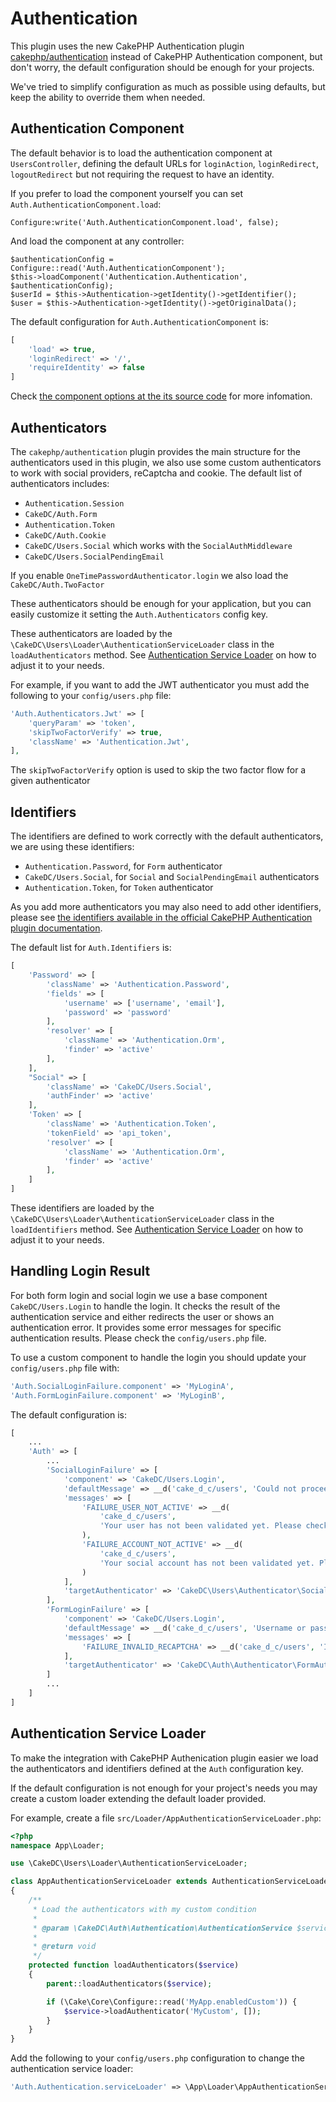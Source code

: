 Authentication
==============

This plugin uses the new CakePHP Authentication plugin [cakephp/authentication](https://github.com/cakephp/authentication/)
instead of CakePHP Authentication component, but don't worry, the default configuration should be enough for your
projects.

We've tried to simplify configuration as much as possible using defaults, but keep the ability to override them when needed.

Authentication Component
------------------------

The default behavior is to load the authentication component at ``UsersController``,
defining the default URLs for ``loginAction``, ``loginRedirect``, ``logoutRedirect`` but not requiring
the request to have an identity.

If you prefer to load the component yourself you can set ``Auth.AuthenticationComponent.load``:

```
Configure:write('Auth.AuthenticationComponent.load', false);
```

And load the component at any controller:

```
$authenticationConfig = Configure::read('Auth.AuthenticationComponent');
$this->loadComponent('Authentication.Authentication', $authenticationConfig);
$userId = $this->Authentication->getIdentity()->getIdentifier();
$user = $this->Authentication->getIdentity()->getOriginalData();
```

The default configuration for ``Auth.AuthenticationComponent`` is:

```php
[
    'load' => true,
    'loginRedirect' => '/',
    'requireIdentity' => false
]
```

Check [the component options at the its source code](https://github.com/cakephp/authentication/blob/master/src/Controller/Component/AuthenticationComponent.php#L38) for more infomation.

Authenticators
--------------

The ``cakephp/authentication`` plugin provides the main structure for the authenticators used in this plugin,
we also use some custom authenticators to work with social providers, reCaptcha and cookie. The default
list of authenticators includes:

- ``Authentication.Session``
- ``CakeDC/Auth.Form``
- ``Authentication.Token``
- ``CakeDC/Auth.Cookie``
- ``CakeDC/Users.Social`` which works with the ``SocialAuthMiddleware``
- ``CakeDC/Users.SocialPendingEmail``

If you enable ``OneTimePasswordAuthenticator.login`` we also load the ``CakeDC/Auth.TwoFactor``

These authenticators should be enough for your application, but you can easily customize it
setting the ``Auth.Authenticators`` config key.

These authenticators are loaded by the ``\CakeDC\Users\Loader\AuthenticationServiceLoader`` class in the ``loadAuthenticators`` method. See [Authentication Service Loader](#authentication-service-loader) on how to adjust it to your needs.

For example, if you want to add the JWT authenticator you must add the following to your ``config/users.php`` file:

```php
'Auth.Authenticators.Jwt' => [
    'queryParam' => 'token',
    'skipTwoFactorVerify' => true,
    'className' => 'Authentication.Jwt',
],
```

The ``skipTwoFactorVerify`` option is used to skip the two factor flow for a given authenticator

Identifiers
-----------

The identifiers are defined to work correctly with the default authenticators, we are using these identifiers:

- ``Authentication.Password``, for ``Form`` authenticator
- ``CakeDC/Users.Social``, for ``Social`` and ``SocialPendingEmail`` authenticators
- ``Authentication.Token``, for ``Token`` authenticator

As you add more authenticators you may also need to add other identifiers, please see [the identifiers available in the official CakePHP Authentication plugin documentation](https://book.cakephp.org/authentication/2/en/identifiers.html).

The default list for ``Auth.Identifiers`` is:

```php
[
    'Password' => [
        'className' => 'Authentication.Password',
        'fields' => [
            'username' => ['username', 'email'],
            'password' => 'password'
        ],
        'resolver' => [
            'className' => 'Authentication.Orm',
            'finder' => 'active'
        ],
    ],
    "Social" => [
        'className' => 'CakeDC/Users.Social',
        'authFinder' => 'active'
    ],
    'Token' => [
        'className' => 'Authentication.Token',
        'tokenField' => 'api_token',
        'resolver' => [
            'className' => 'Authentication.Orm',
            'finder' => 'active'
        ],
    ]
]
```

These identifiers are loaded by the ``\CakeDC\Users\Loader\AuthenticationServiceLoader`` class in the ``loadIdentifiers`` method. See [Authentication Service Loader](#authentication-service-loader) on how to adjust it to your needs.

Handling Login Result
---------------------

For both form login and social login we use a base component ``CakeDC/Users.Login`` to handle the login.
It checks the result of the authentication service and either redirects the user or shows an authentication
error. It provides some error messages for specific authentication results. Please check the ``config/users.php`` file.

To use a custom component to handle the login you should update your ``config/users.php`` file with:

```php
'Auth.SocialLoginFailure.component' => 'MyLoginA',
'Auth.FormLoginFailure.component' => 'MyLoginB',
```

The default configuration is:

```php
[
    ...
    'Auth' => [
        ...
        'SocialLoginFailure' => [
            'component' => 'CakeDC/Users.Login',
            'defaultMessage' => __d('cake_d_c/users', 'Could not proceed with social account. Please try again'),
            'messages' => [
                'FAILURE_USER_NOT_ACTIVE' => __d(
                    'cake_d_c/users',
                    'Your user has not been validated yet. Please check your inbox for instructions'
                ),
                'FAILURE_ACCOUNT_NOT_ACTIVE' => __d(
                    'cake_d_c/users',
                    'Your social account has not been validated yet. Please check your inbox for instructions'
                )
            ],
            'targetAuthenticator' => 'CakeDC\Users\Authenticator\SocialAuthenticator'
        ],
        'FormLoginFailure' => [
            'component' => 'CakeDC/Users.Login',
            'defaultMessage' => __d('cake_d_c/users', 'Username or password is incorrect'),
            'messages' => [
                'FAILURE_INVALID_RECAPTCHA' => __d('cake_d_c/users', 'Invalid reCaptcha'),
            ],
            'targetAuthenticator' => 'CakeDC\Auth\Authenticator\FormAuthenticator'
        ]
        ...
    ]
]
```

Authentication Service Loader
-----------------------------

To make the integration with CakePHP Authenication plugin easier we load the authenticators and identifiers
defined at the ``Auth`` configuration key.

If the default configuration is not enough for your project's needs you may create a custom loader extending the
default loader provided.

For example, create a file ``src/Loader/AppAuthenticationServiceLoader.php``:

```php
<?php
namespace App\Loader;

use \CakeDC\Users\Loader\AuthenticationServiceLoader;

class AppAuthenticationServiceLoader extends AuthenticationServiceLoader
{
    /**
     * Load the authenticators with my custom condition
     *
     * @param \CakeDC\Auth\Authentication\AuthenticationService $service Authentication service to load identifiers
     *
     * @return void
     */
    protected function loadAuthenticators($service)
    {
        parent::loadAuthenticators($service);

        if (\Cake\Core\Configure::read('MyApp.enabledCustom')) {
            $service->loadAuthenticator('MyCustom', []);
        }
    }
}
```

Add the following to your ``config/users.php`` configuration to change the authentication service loader:

```php
'Auth.Authentication.serviceLoader' => \App\Loader\AppAuthenticationServiceLoader::class,
```

